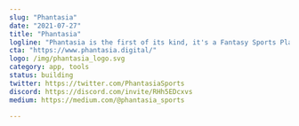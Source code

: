 ```yaml
---
slug: "Phantasia"
date: "2021-07-27"
title: "Phantasia"
logline: "Phantasia is the first of its kind, it's a Fantasy Sports Platform that leverages blockchain technology, bringing the benefits of blockchain to the end users. The application allows users to play their favorite fantasy sports games while betting against their friends."
cta: "https://www.phantasia.digital/"
logo: /img/phantasia_logo.svg
category: app, tools
status: building
twitter: https://twitter.com/PhantasiaSports
discord: https://discord.com/invite/RHh5EDcxvs
medium: https://medium.com/@phantasia_sports

---
```

